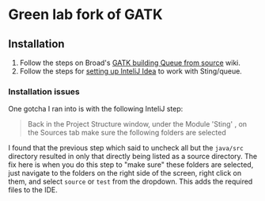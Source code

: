 # Green lab fork of GATK
## Installation

1. Follow the steps on Broad's [GATK building Queue from source](http://www.broadinstitute.org/gsa/wiki/index.php/Queue#Building_Queue_from_source "Queue#Building_Queue_from_source") wiki.
2. Follow the steps for [setting up InteliJ Idea](http://www.broadinstitute.org/gsa/wiki/index.php/Queue_with_IntelliJ_IDEA "Setup InteliJ Idea") to work with Sting/queue.

### Installation issues
One gotcha I ran into is with the following InteliJ step:

>Back in the Project Structure window, under the Module 'Sting' , on the Sources tab make sure the following folders are selected

I found that the previous step which said to uncheck all but the `java/src` directory resulted in only that directly being listed as a source directory. The fix here is when you do this step to "make sure" these folders are selected, just navigate to the folders on the right side of the screen, right click on them, and select `source` or `test` from the dropdown. This adds the required files to the IDE.